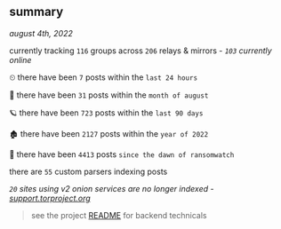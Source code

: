 
## summary
_august 4th, 2022_

currently tracking `116` groups across `206` relays & mirrors - _`103` currently online_

⏲ there have been `7` posts within the `last 24 hours`

🦈 there have been `31` posts within the `month of august`

🪐 there have been `723` posts within the `last 90 days`

🏚 there have been `2127` posts within the `year of 2022`

🦕 there have been `4413` posts `since the dawn of ransomwatch`

there are `55` custom parsers indexing posts

_`20` sites using v2 onion services are no longer indexed - [support.torproject.org](https://support.torproject.org/onionservices/v2-deprecation/)_

> see the project [README](https://github.com/joshhighet/ransomwatch#ransomwatch--) for backend technicals
